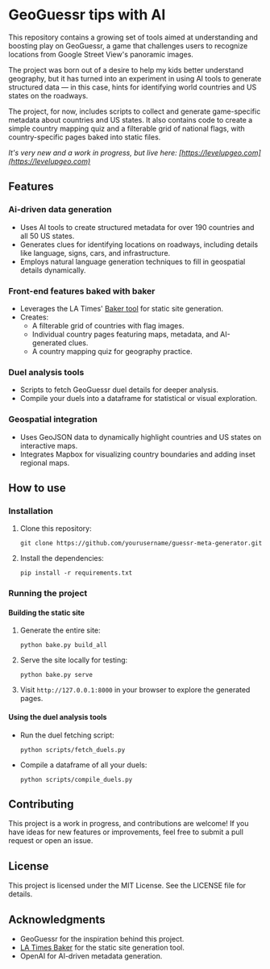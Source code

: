 # GeoGuessr tips with AI

This repository contains a growing set of tools aimed at understanding and boosting play on GeoGuessr, a game that challenges users to recognize locations from Google Street View's panoramic images. 

The project was born out of a desire to help my kids better understand geography, but it has turned into an experiment in using AI tools to generate structured data — in this case, hints for identifying world countries and US states on the roadways.

The project, for now, includes scripts to collect and generate game-specific metadata about countries and US states. It also contains code to create a simple country mapping quiz and a filterable grid of national flags, with country-specific pages baked into static files. 

*It's very new and a work in progress, but live here: [https://levelupgeo.com](https://levelupgeo.com)*

## Features

### Ai-driven data generation
- Uses AI tools to create structured metadata for over 190 countries and all 50 US states.
- Generates clues for identifying locations on roadways, including details like language, signs, cars, and infrastructure.
- Employs natural language generation techniques to fill in geospatial details dynamically.

### Front-end features baked with baker
- Leverages the LA Times' [Baker tool](https://github.com/datadesk/baker-example-page-template) for static site generation.
- Creates:
  - A filterable grid of countries with flag images.
  - Individual country pages featuring maps, metadata, and AI-generated clues.
  - A country mapping quiz for geography practice.

### Duel analysis tools
- Scripts to fetch GeoGuessr duel details for deeper analysis.
- Compile your duels into a dataframe for statistical or visual exploration.

### Geospatial integration
- Uses GeoJSON data to dynamically highlight countries and US states on interactive maps.
- Integrates Mapbox for visualizing country boundaries and adding inset regional maps.

## How to use

### Installation
1. Clone this repository:
   ```
   git clone https://github.com/yourusername/guessr-meta-generator.git
   ```
2. Install the dependencies:
   ```
   pip install -r requirements.txt
   ```

### Running the project

#### Building the static site
1. Generate the entire site:
   ```
   python bake.py build_all
   ```
2. Serve the site locally for testing:
   ```
   python bake.py serve
   ```
3. Visit `http://127.0.0.1:8000` in your browser to explore the generated pages.

#### Using the duel analysis tools
- Run the duel fetching script:
  ```
  python scripts/fetch_duels.py
  ```
- Compile a dataframe of all your duels:
  ```
  python scripts/compile_duels.py
  ```

## Contributing
This project is a work in progress, and contributions are welcome! If you have ideas for new features or improvements, feel free to submit a pull request or open an issue.

## License
This project is licensed under the MIT License. See the LICENSE file for details.

## Acknowledgments
- GeoGuessr for the inspiration behind this project.
- [LA Times Baker](https://github.com/datadesk/baker-example-page-template) for the static site generation tool.
- OpenAI for AI-driven metadata generation.
